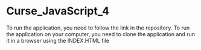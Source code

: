 # Curse_JavaScript_4
To run the application, you need to follow the link in the repository. 
To run the application on your computer, you need to clone the application and run it in a browser using the INDEX.HTML file

